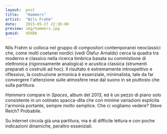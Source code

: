 ```yaml
---
layout:  post
title:   "Hammers"
artist:  "Nils Frahm"
date:    2015-05-27 22:36:00
preview: img/hammers.jpg
gumid:   VDXBA
---
```


Nils Frahm si colloca nel gruppo di compositori contemporanei neoclassici che,
come molti coetanei nordici (vedi Ólafur Arnalds) cerca la quadra tra moderno e
classico nella ricerca timbrica basata su commistione di elettronica
(rigorosamente analogica) e acustica classica (strumenti preparati o costruiti
ad hoc). Il risultato è estremamente introspettivo e riflessivo, la costruzione
armonica è essenziale, minimalista, tale da far convergere l'attenzione sulle
atmosfere rese dal suono in sè piuttosto che sulla partitura.

*Hammers* compare in *Spaces*, album del 2013, ed è un pezzo di piano solo
consistente in un ostinato spacca-dita che con minime variazioni esplicita
l'armonia portante, sempre molto semplice. Che ci vogliamo vedere? Steve Reich?
Probabile.

Su internet circola già una partitura, ma è di difficile lettura e con poche
indicazioni dinamiche, peraltro essenziali.

<!-- vim: set tw=79 spell spelllang=it: -->
